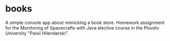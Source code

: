 # books
A simple console app about mimicking a book store. Homework assignment for the Monitoring of Spacecrafts with Java elective course in the Plovdiv University "Paisii Hilendarski".
